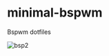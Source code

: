 # minimal-bspwm
Bspwm dotfiles 

![bsp2](https://github.com/autonomuscoder/minimal-bspwm/assets/112854891/5d8d94de-95a4-4140-b363-36ae4a07d072)
